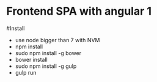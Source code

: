 # Frontend SPA with angular 1

#Install
- use node bigger than 7 with NVM
- npm install
- sudo npm install -g bower
- bower install
- sudo npm install -g gulp
- gulp run

